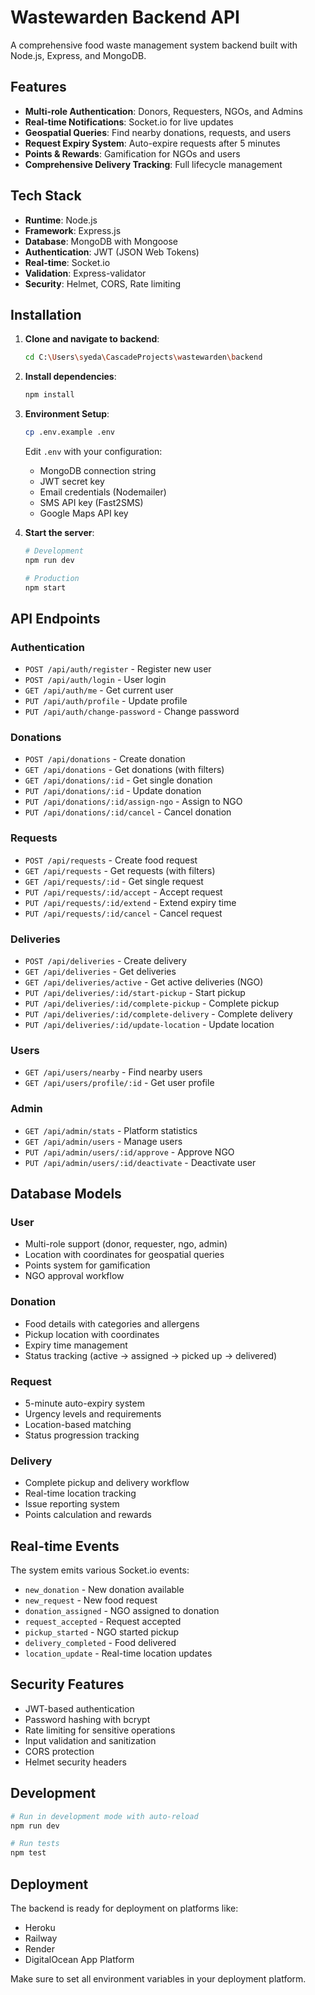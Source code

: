 # Wastewarden Backend API

A comprehensive food waste management system backend built with Node.js, Express, and MongoDB.

## Features

- **Multi-role Authentication**: Donors, Requesters, NGOs, and Admins
- **Real-time Notifications**: Socket.io for live updates
- **Geospatial Queries**: Find nearby donations, requests, and users
- **Request Expiry System**: Auto-expire requests after 5 minutes
- **Points & Rewards**: Gamification for NGOs and users
- **Comprehensive Delivery Tracking**: Full lifecycle management

## Tech Stack

- **Runtime**: Node.js
- **Framework**: Express.js
- **Database**: MongoDB with Mongoose
- **Authentication**: JWT (JSON Web Tokens)
- **Real-time**: Socket.io
- **Validation**: Express-validator
- **Security**: Helmet, CORS, Rate limiting

## Installation

1. **Clone and navigate to backend**:
   ```bash
   cd C:\Users\syeda\CascadeProjects\wastewarden\backend
   ```

2. **Install dependencies**:
   ```bash
   npm install
   ```

3. **Environment Setup**:
   ```bash
   cp .env.example .env
   ```
   
   Edit `.env` with your configuration:
   - MongoDB connection string
   - JWT secret key
   - Email credentials (Nodemailer)
   - SMS API key (Fast2SMS)
   - Google Maps API key

4. **Start the server**:
   ```bash
   # Development
   npm run dev
   
   # Production
   npm start
   ```

## API Endpoints

### Authentication
- `POST /api/auth/register` - Register new user
- `POST /api/auth/login` - User login
- `GET /api/auth/me` - Get current user
- `PUT /api/auth/profile` - Update profile
- `PUT /api/auth/change-password` - Change password

### Donations
- `POST /api/donations` - Create donation
- `GET /api/donations` - Get donations (with filters)
- `GET /api/donations/:id` - Get single donation
- `PUT /api/donations/:id` - Update donation
- `PUT /api/donations/:id/assign-ngo` - Assign to NGO
- `PUT /api/donations/:id/cancel` - Cancel donation

### Requests
- `POST /api/requests` - Create food request
- `GET /api/requests` - Get requests (with filters)
- `GET /api/requests/:id` - Get single request
- `PUT /api/requests/:id/accept` - Accept request
- `PUT /api/requests/:id/extend` - Extend expiry time
- `PUT /api/requests/:id/cancel` - Cancel request

### Deliveries
- `POST /api/deliveries` - Create delivery
- `GET /api/deliveries` - Get deliveries
- `GET /api/deliveries/active` - Get active deliveries (NGO)
- `PUT /api/deliveries/:id/start-pickup` - Start pickup
- `PUT /api/deliveries/:id/complete-pickup` - Complete pickup
- `PUT /api/deliveries/:id/complete-delivery` - Complete delivery
- `PUT /api/deliveries/:id/update-location` - Update location

### Users
- `GET /api/users/nearby` - Find nearby users
- `GET /api/users/profile/:id` - Get user profile

### Admin
- `GET /api/admin/stats` - Platform statistics
- `GET /api/admin/users` - Manage users
- `PUT /api/admin/users/:id/approve` - Approve NGO
- `PUT /api/admin/users/:id/deactivate` - Deactivate user

## Database Models

### User
- Multi-role support (donor, requester, ngo, admin)
- Location with coordinates for geospatial queries
- Points system for gamification
- NGO approval workflow

### Donation
- Food details with categories and allergens
- Pickup location with coordinates
- Expiry time management
- Status tracking (active → assigned → picked up → delivered)

### Request
- 5-minute auto-expiry system
- Urgency levels and requirements
- Location-based matching
- Status progression tracking

### Delivery
- Complete pickup and delivery workflow
- Real-time location tracking
- Issue reporting system
- Points calculation and rewards

## Real-time Events

The system emits various Socket.io events:
- `new_donation` - New donation available
- `new_request` - New food request
- `donation_assigned` - NGO assigned to donation
- `request_accepted` - Request accepted
- `pickup_started` - NGO started pickup
- `delivery_completed` - Food delivered
- `location_update` - Real-time location updates

## Security Features

- JWT-based authentication
- Password hashing with bcrypt
- Rate limiting for sensitive operations
- Input validation and sanitization
- CORS protection
- Helmet security headers

## Development

```bash
# Run in development mode with auto-reload
npm run dev

# Run tests
npm test
```

## Deployment

The backend is ready for deployment on platforms like:
- Heroku
- Railway
- Render
- DigitalOcean App Platform

Make sure to set all environment variables in your deployment platform.
